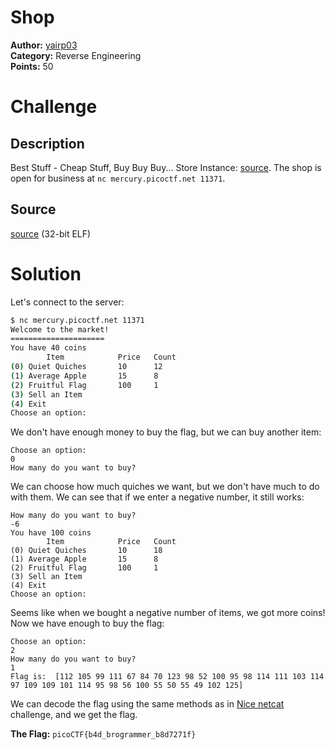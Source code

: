 # Shop

**Author:** [yairp03](https://github.com/yairp03)  
**Category:** Reverse Engineering  
**Points:** 50

# Challenge

## Description

Best Stuff - Cheap Stuff, Buy Buy Buy... Store Instance: [source](./source). The shop is open for business at `nc mercury.picoctf.net 11371`.

## Source

[source](./source) (32-bit ELF)

# Solution

Let's connect to the server:

```bash
$ nc mercury.picoctf.net 11371
Welcome to the market!
=====================
You have 40 coins
        Item            Price   Count
(0) Quiet Quiches       10      12
(1) Average Apple       15      8
(2) Fruitful Flag       100     1
(3) Sell an Item
(4) Exit
Choose an option:
```

We don't have enough money to buy the flag, but we can buy another item:

```
Choose an option:
0
How many do you want to buy?
```

We can choose how much quiches we want, but we don't have much to do with them. We can see that if we enter a negative number, it still works:

```
How many do you want to buy?
-6
You have 100 coins
        Item            Price   Count
(0) Quiet Quiches       10      18
(1) Average Apple       15      8
(2) Fruitful Flag       100     1
(3) Sell an Item
(4) Exit
Choose an option:
```

Seems like when we bought a negative number of items, we got more coins! Now we have enough to buy the flag:

```
Choose an option: 
2
How many do you want to buy?
1
Flag is:  [112 105 99 111 67 84 70 123 98 52 100 95 98 114 111 103 114 97 109 109 101 114 95 98 56 100 55 50 55 49 102 125]
```

We can decode the flag using the same methods as in [Nice netcat](../../General%20Skills/Nice%20netcat/README.md) challenge, and we get the flag.

**The Flag:** `picoCTF{b4d_brogrammer_b8d7271f}`
